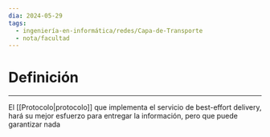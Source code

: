 ```yaml
---
dia: 2024-05-29
tags:
  - ingeniería-en-informática/redes/Capa-de-Transporte
  - nota/facultad
---
```

# Definición
---
El [[Protocolo|protocolo]] que implementa el servicio de best-effort delivery, hará su mejor esfuerzo para entregar la información, pero que puede garantizar nada